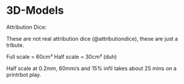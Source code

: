 # 3D-Models


Attribution Dice:

These are not real attribution dice (@attributiondice), these are just a tribute.

Full scale = 60cm³
Half scale = 30cm³ (duh)

Half scale at 0.2mm, 60mm/s and 15% infil takes about 25 mins on a printrbot play.
